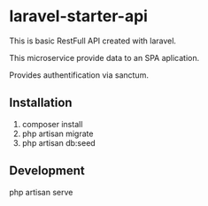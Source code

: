 # laravel-starter-api

This is basic RestFull API created with laravel. 

This microservice provide data to an SPA aplication.

Provides authentification via sanctum.

## Installation

1. composer install
2. php artisan migrate
3. php artisan db:seed


## Development

php artisan serve
